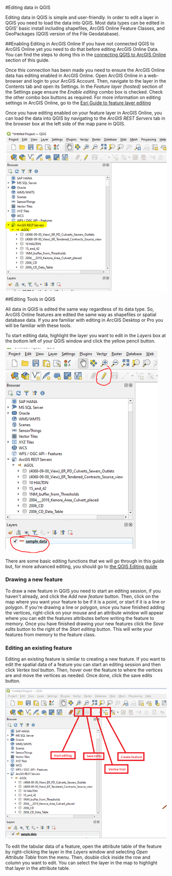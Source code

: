 #Editing data in QGIS

Editing data in QGIS is simple and user-friendly. In order to edit a layer in QGIS you need to load the data into QGIS. Most data types can be edited in QGIS' basic install including shapefiles, ArcGIS Online Feature Classes, and GeoPackages (QGIS version of the File Geodatabase).

##Enabling Editing in ArcGIS Online
If you have not connected QGIS to ArcGIS Online yet you need to do that before editing ArcGIS Online Data. You can find the steps to doing this in the [connecting QGIS to ArcGIS Online](getting-started-with-QGIS/connecting-to-agol.md) section of this guide.

Once this connection has been made you need to ensure the ArcGIS Online data has editing enabled in ArcGIS Online. Open ArcGIS Online in a web-browser and login to your ArcGIS Account. Then, navigate to the layer in the Contents tab and open its Settings.
In the *Feature layer (hosted)* section of the Settings page ensure the *Enable editing* combo box is checked. Check the other combo box buttons as required. For more information on editing settings in ArcGIS Online, go to the [Esri Guide to feature layer editing](https://doc.arcgis.com/en/arcgis-online/manage-data/manage-editing-hfl.htm)

Once you have editing enabled on your feature layer in ArcGIS Online, you can load the data into QGIS by navigating to the *ArcGIS REST Servers* tab in the browser box at the left side of the map pane in QGIS.

![ArcGIS REST Servers](images/qgisAddDataAGOL.PNG)

##Editing Tools in QGIS

All data in QGIS is edited the same way regardless of its data type. So, ArcGIS Online features are edited the same way as shapefiles or spatial database data. If you are familiar with editing in ArcGIS Desktop or Pro you will be familiar with these tools.

To start editing data, highlight the layer you want to edit in the *Layers* box at the bottom left of your QGIS window and click the yellow pencil button.

![QGIS start edit session](images/qgisStartEdit.PNG)

There are some basic editing functions that we will go through in this guide but, for more advanced editing, you should go to [the QGIS Editing guide](https://docs.qgis.org/3.40/en/docs/user_manual/working_with_vector/editing_geometry_attributes.html)

### Drawing a new feature

To draw a new feature in QGIS you need to start an editing session, if you haven't already, and click the *Add new feature* button. Then, click on the map where you want your feature to be if it is a point, or start if it is a line or polygon.
If you're drawing a line or polygon, once you have finished adding the vertices, right-click on your mouse and an attribute window will appear where you can edit the features attributes before writing the feature to memory. Once you have finished drawing your new features click the *Save edits* button to the right of the *Start editing* button. This will write your features from memory to the feature class.

### Editing an existing feature

Editing an existing feature is similar to creating a new feature. If you want to edit the spatial data of a feature you can start an editing session and then click *Vertex tool* button. Then, hover over the feature to where the vertices are and move the vertices as needed. Once done, click the save edits button.

![QGIS create a feature](images/qgisEditing.PNG)

To edit the tabular data of a feature, open the attribute table of the feature by right-clicking the layer in the *Layers* window and selecting *Open Attribute Table* from the menu. Then, double click inside the row and column you want to edit. You can select the layer in the map to highlight that layer in the attribute table.
